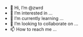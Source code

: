 - 👋 Hi, I’m @zwrd
- 👀 I’m interested in ...
- 🌱 I’m currently learning ...
- 💞️ I’m looking to collaborate on ...
- 📫 How to reach me ...

<!---
zwrd/zwrd is a ✨ special ✨ repository because its `README.md` (this file) appears on your GitHub profile.
You can click the Preview link to take a look at your changes.
--->
